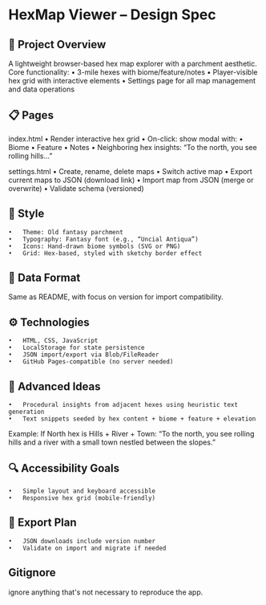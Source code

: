 
# HexMap Viewer – Design Spec

## 📜 Project Overview

A lightweight browser-based hex map explorer with a parchment aesthetic. Core functionality:
	•	3-mile hexes with biome/feature/notes
	•	Player-visible hex grid with interactive elements
	•	Settings page for all map management and data operations

## 📋 Pages

index.html
	•	Render interactive hex grid
	•	On-click: show modal with:
	•	Biome
	•	Feature
	•	Notes
	•	Neighboring hex insights: “To the north, you see rolling hills…”

settings.html
	•	Create, rename, delete maps
	•	Switch active map
	•	Export current maps to JSON (download link)
	•	Import map from JSON (merge or overwrite)
	•	Validate schema (versioned)

## 🎨 Style
	•	Theme: Old fantasy parchment
	•	Typography: Fantasy font (e.g., “Uncial Antiqua”)
	•	Icons: Hand-drawn biome symbols (SVG or PNG)
	•	Grid: Hex-based, styled with sketchy border effect

## 📁 Data Format

Same as README, with focus on version for import compatibility.

## ⚙️ Technologies
	•	HTML, CSS, JavaScript
	•	LocalStorage for state persistence
	•	JSON import/export via Blob/FileReader
	•	GitHub Pages-compatible (no server needed)

## 🧠 Advanced Ideas
	•	Procedural insights from adjacent hexes using heuristic text generation
	•	Text snippets seeded by hex content + biome + feature + elevation

Example: If North hex is Hills + River + Town:
“To the north, you see rolling hills and a river with a small town nestled between the slopes.”

## 🔍 Accessibility Goals
	•	Simple layout and keyboard accessible
	•	Responsive hex grid (mobile-friendly)

## 🔗 Export Plan
	•	JSON downloads include version number
	•	Validate on import and migrate if needed


## Gitignore

ignore anything that's not necessary to reproduce the app.
